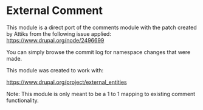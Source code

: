 External Comment
================

This module is a direct port of the comments module with the patch created by
Attiks from the following issue applied: https://www.drupal.org/node/2496699

You can simply browse the commit log for namespace changes that were made.

This module was created to work with:

https://www.drupal.org/project/external_entities

Note: This module is only meant to be a 1 to 1 mapping to existing comment
functionality.
